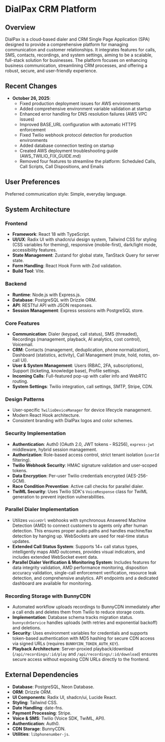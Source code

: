 # DialPax CRM Platform

## Overview
DialPax is a cloud-based dialer and CRM Single Page Application (SPA) designed to provide a comprehensive platform for managing communication and customer relationships. It integrates features for calls, SMS, contacts, recordings, and system settings, aiming to be a scalable, full-stack solution for businesses. The platform focuses on enhancing business communication, streamlining CRM processes, and offering a robust, secure, and user-friendly experience.

## Recent Changes
- **October 26, 2025**: 
  - Fixed production deployment issues for AWS environments
  - Added comprehensive environment variable validation at startup
  - Enhanced error handling for DNS resolution failures (AWS VPC issues)
  - Improved BASE_URL configuration with automatic HTTPS enforcement
  - Fixed Twilio webhook protocol detection for production environments
  - Added database connection testing on startup
  - Created AWS deployment troubleshooting guide (AWS_TWILIO_FIX_GUIDE.md)
  - Removed four features to streamline the platform: Scheduled Calls, Call Scripts, Call Dispositions, and Emails

## User Preferences
Preferred communication style: Simple, everyday language.

## System Architecture

### Frontend
-   **Framework**: React 18 with TypeScript.
-   **UI/UX**: Radix UI with shadcn/ui design system, Tailwind CSS for styling (CSS variables for theming), responsive (mobile-first), dark/light mode, accessibility features.
-   **State Management**: Zustand for global state, TanStack Query for server state.
-   **Form Handling**: React Hook Form with Zod validation.
-   **Build Tool**: Vite.

### Backend
-   **Runtime**: Node.js with Express.js.
-   **Database**: PostgreSQL with Drizzle ORM.
-   **API**: RESTful API with JSON responses.
-   **Session Management**: Express sessions with PostgreSQL store.

### Core Features
-   **Communication**: Dialer (keypad, call status), SMS (threaded), Recordings (management, playback, AI analytics, cost control), Voicemail.
-   **CRM**: Contacts (management, deduplication, phone normalization), Dashboard (statistics, activity), Call Management (mute, hold, notes, on-call UI).
-   **User & System Management**: Users (RBAC, 2FA, subscriptions), Support (ticketing, knowledge base), Profile settings.
-   **Incoming Calls**: Full-featured pop-up with caller info and WebRTC routing.
-   **System Settings**: Twilio integration, call settings, SMTP, Stripe, CDN.

### Design Patterns
-   User-specific `TwilioDeviceManager` for device lifecycle management.
-   Modern React Hook architecture.
-   Consistent branding with DialPax logos and color schemes.

### Security Implementation
-   **Authentication**: Auth0 (OAuth 2.0, JWT tokens - RS256), `express-jwt` middleware, hybrid session management.
-   **Authorization**: Role-based access control, strict tenant isolation (`userId` filtering).
-   **Twilio Webhook Security**: HMAC signature validation and user-scoped tokens.
-   **Data Encryption**: Per-user Twilio credentials encrypted (AES-256-GCM).
-   **Race Condition Prevention**: Active call checks for parallel dialer.
-   **TwiML Security**: Uses Twilio SDK's `VoiceResponse` class for TwiML generation to prevent injection vulnerabilities.

### Parallel Dialer Implementation
-   Utilizes `voiceUrl` webhooks with synchronous Answered Machine Detection (AMD) to connect customers to agents only after human detection. This ensures proper audio paths and handles machine/fax detection by hanging up. WebSockets are used for real-time status updates.
-   **Extended Call Status System**: Supports 14+ call status types, intelligently maps AMD outcomes, provides visual indicators, and includes extended WebSocket event data.
-   **Parallel Dialer Verification & Monitoring System**: Includes features for data integrity validation, AMD performance monitoring, disposition accuracy validation, single-call enforcement verification, resource leak detection, and comprehensive analytics. API endpoints and a dedicated dashboard are available for monitoring.

### Recording Storage with BunnyCDN
-   Automated workflow uploads recordings to BunnyCDN immediately after a call ends and deletes them from Twilio to reduce storage costs.
-   **Implementation**: Database schema tracks migration status. `bunnycdnService` handles uploads (with retries and exponential backoff) and deletions.
-   **Security**: Uses environment variables for credentials and supports token-based authentication with MD5 hashing for secure CDN access via signed URLs (requires `BUNNYCDN_TOKEN_AUTH_KEY`).
-   **Playback Architecture**: Server-proxied playback/download (`/api/recordings/:id/play` and `/api/recordings/:id/download`) ensures secure access without exposing CDN URLs directly to the frontend.

## External Dependencies

-   **Database**: PostgreSQL, Neon Database.
-   **ORM**: Drizzle ORM.
-   **UI Components**: Radix UI, shadcn/ui, Lucide React.
-   **Styling**: Tailwind CSS.
-   **Date Handling**: date-fns.
-   **Payment Processing**: Stripe.
-   **Voice & SMS**: Twilio (Voice SDK, TwiML, API).
-   **Authentication**: Auth0.
-   **CDN Storage**: BunnyCDN.
-   **Utilities**: `libphonenumber-js`.